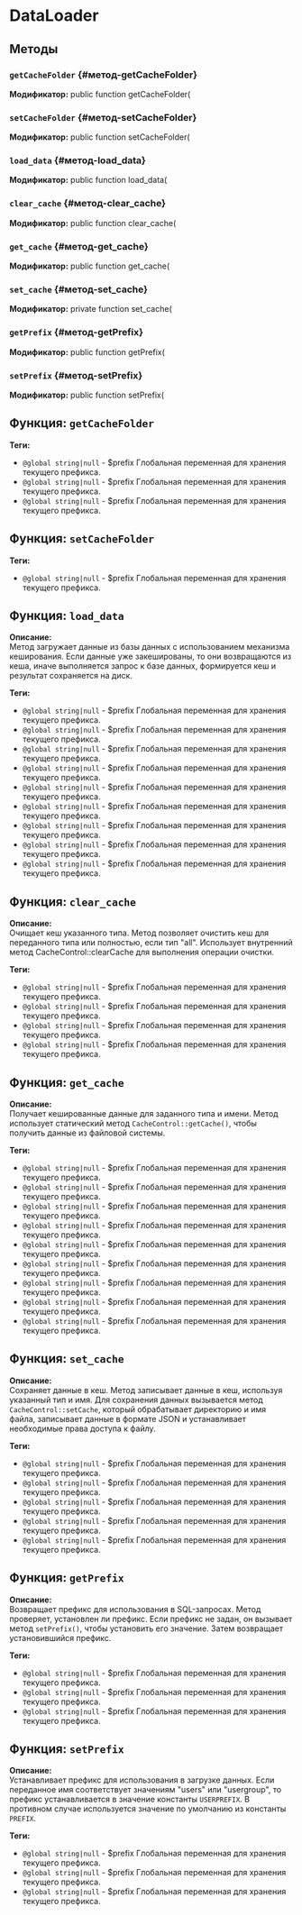# DataLoader

## Методы

### `getCacheFolder` {#метод-getCacheFolder}
**Модификатор:** public function getCacheFolder(

### `setCacheFolder` {#метод-setCacheFolder}
**Модификатор:** public function setCacheFolder(

### `load_data` {#метод-load_data}
**Модификатор:** public function load_data(

### `clear_cache` {#метод-clear_cache}
**Модификатор:** public function clear_cache(

### `get_cache` {#метод-get_cache}
**Модификатор:** public function get_cache(

### `set_cache` {#метод-set_cache}
**Модификатор:** private function set_cache(

### `getPrefix` {#метод-getPrefix}
**Модификатор:** public function getPrefix(

### `setPrefix` {#метод-setPrefix}
**Модификатор:** public function setPrefix(

## Функция: `getCacheFolder`

**Теги:**
- `@global string|null` - \$prefix Глобальная переменная для хранения текущего префикса.
- `@global string|null` - \$prefix Глобальная переменная для хранения текущего префикса.
- `@global string|null` - \$prefix Глобальная переменная для хранения текущего префикса.
## Функция: `setCacheFolder`

**Теги:**
- `@global string|null` - \$prefix Глобальная переменная для хранения текущего префикса.
## Функция: `load_data`

**Описание:**  
Метод загружает данные из базы данных с использованием механизма кеширования.
Если данные уже закешированы, то они возвращаются из кеша, иначе выполняется запрос
к базе данных, формируется кеш и результат сохраняется на диск.

**Теги:**
- `@global string|null` - \$prefix Глобальная переменная для хранения текущего префикса.
- `@global string|null` - \$prefix Глобальная переменная для хранения текущего префикса.
- `@global string|null` - \$prefix Глобальная переменная для хранения текущего префикса.
- `@global string|null` - \$prefix Глобальная переменная для хранения текущего префикса.
- `@global string|null` - \$prefix Глобальная переменная для хранения текущего префикса.
- `@global string|null` - \$prefix Глобальная переменная для хранения текущего префикса.
- `@global string|null` - \$prefix Глобальная переменная для хранения текущего префикса.
- `@global string|null` - \$prefix Глобальная переменная для хранения текущего префикса.
- `@global string|null` - \$prefix Глобальная переменная для хранения текущего префикса.
## Функция: `clear_cache`

**Описание:**  
Очищает кеш указанного типа.
Метод позволяет очистить кеш для переданного типа или полностью, если тип "all".
Использует внутренний метод CacheControl::clearCache для выполнения операции очистки.

**Теги:**
- `@global string|null` - \$prefix Глобальная переменная для хранения текущего префикса.
- `@global string|null` - \$prefix Глобальная переменная для хранения текущего префикса.
- `@global string|null` - \$prefix Глобальная переменная для хранения текущего префикса.
- `@global string|null` - \$prefix Глобальная переменная для хранения текущего префикса.
## Функция: `get_cache`

**Описание:**  
Получает кешированные данные для заданного типа и имени.
Метод использует статический метод `CacheControl::getCache()`, чтобы получить данные из файловой системы.

**Теги:**
- `@global string|null` - \$prefix Глобальная переменная для хранения текущего префикса.
- `@global string|null` - \$prefix Глобальная переменная для хранения текущего префикса.
- `@global string|null` - \$prefix Глобальная переменная для хранения текущего префикса.
- `@global string|null` - \$prefix Глобальная переменная для хранения текущего префикса.
- `@global string|null` - \$prefix Глобальная переменная для хранения текущего префикса.
- `@global string|null` - \$prefix Глобальная переменная для хранения текущего префикса.
- `@global string|null` - \$prefix Глобальная переменная для хранения текущего префикса.
- `@global string|null` - \$prefix Глобальная переменная для хранения текущего префикса.
- `@global string|null` - \$prefix Глобальная переменная для хранения текущего префикса.
## Функция: `set_cache`

**Описание:**  
Сохраняет данные в кеш.
Метод записывает данные в кеш, используя указанный тип и имя.
Для сохранения данных вызывается метод `CacheControl::setCache`, который
обрабатывает директорию и имя файла, записывает данные в формате JSON
и устанавливает необходимые права доступа к файлу.

**Теги:**
- `@global string|null` - \$prefix Глобальная переменная для хранения текущего префикса.
- `@global string|null` - \$prefix Глобальная переменная для хранения текущего префикса.
- `@global string|null` - \$prefix Глобальная переменная для хранения текущего префикса.
- `@global string|null` - \$prefix Глобальная переменная для хранения текущего префикса.
- `@global string|null` - \$prefix Глобальная переменная для хранения текущего префикса.
## Функция: `getPrefix`

**Описание:**  
Возвращает префикс для использования в SQL-запросах.
Метод проверяет, установлен ли префикс. Если префикс не задан, он вызывает метод `setPrefix()`,
чтобы установить его значение. Затем возвращает установившийся префикс.

**Теги:**
- `@global string|null` - \$prefix Глобальная переменная для хранения текущего префикса.
- `@global string|null` - \$prefix Глобальная переменная для хранения текущего префикса.
- `@global string|null` - \$prefix Глобальная переменная для хранения текущего префикса.
## Функция: `setPrefix`

**Описание:**  
Устанавливает префикс для использования в загрузке данных.
Если переданное имя соответствует значениям "users" или "usergroup",
то префикс устанавливается в значение константы `USERPREFIX`.
В противном случае используется значение по умолчанию из константы `PREFIX`.

**Теги:**
- `@global string|null` - \$prefix Глобальная переменная для хранения текущего префикса.
- `@global string|null` - \$prefix Глобальная переменная для хранения текущего префикса.
- `@global string|null` - \$prefix Глобальная переменная для хранения текущего префикса.

